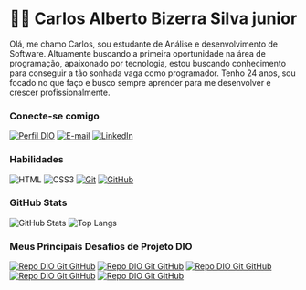 # 👋🏻 Carlos Alberto Bizerra Silva junior

 Olá, me chamo Carlos,  sou estudante de Análise e desenvolvimento de Software.
 Altuamente buscando a primeira oportunidade na área de programação, apaixonado por tecnologia, estou buscando conhecimento para conseguir a tão sonhada vaga como programador.
 Tenho 24 anos, sou focado no que faço e busco sempre aprender para me desenvolver e crescer profissionalmente.

### Conecte-se comigo

[![Perfil DIO](https://img.shields.io/badge/-Meu%20Perfil%20na%20DIO-30A3DC?style=for-the-badge)](https://www.dio.me/users/jr_carlos2511)
[![E-mail](https://img.shields.io/badge/-Email-000?style=for-the-badge&logo=microsoft-outlook&logoColor=E94D5F)](jr.carlos2511@gmail.com)
[![LinkedIn](https://img.shields.io/badge/-LinkedIn-000?style=for-the-badge&logo=linkedin&logoColor=30A3DC)](https://www.linkedin.com/in/carlos-alberto-87461517a/)

### Habilidades

![HTML](https://img.shields.io/badge/HTML-000?style=for-the-badge&logo=html5&logoColor=30A3DC)
![CSS3](https://img.shields.io/badge/CSS3-000?style=for-the-badge&logo=css3&logoColor=E94D5F)
[![Git](https://img.shields.io/badge/Git-000?style=for-the-badge&logo=git&logoColor=E94D5F)](https://git-scm.com/doc)
[![GitHub](https://img.shields.io/badge/GitHub-000?style=for-the-badge&logo=github&logoColor=30A3DC)](https://docs.github.com/)

### GitHub Stats

![GitHub Stats](https://github-stats.vercel.app/api?username=Carlosjrv25&theme=transparent&bg_color=000&border_color=30A3DC&show_icons=true&icon_color=30A3DC&title_color=E94D5F&text_color=FFF)
![Top Langs](https://github-readme-stats-git-masterrstaa-rickstaa.vercel.app/api/top-langs/?username=Carlosjrv25&layout=compact&bg_color=000&border_color=30A3DC&title_color=E94D5F&text_color=FFF)

### Meus Principais Desafios de Projeto DIO

[![Repo DIO Git GitHub](https://github-readme-stats.vercel.app/api/pin/?username=elidianaandrade&repo=dio-lab-open-source&bg_color=000&border_color=30A3DC&show_icons=true&icon_color=30A3DC&title_color=E94D5F&text_color=FFF)](https://github.com/Carlosjrv25/dio-lab-open-source-Carlosjrv25.git)
[![Repo DIO Git GitHub](https://github-readme-stats.vercel.app/api/pin/?username=Carlosjrv25&repo=trilha-html-modulo-3-wikipedia&bg_color=000&border_color=30A3DC&show_icons=true&icon_color=30A3DC&title_color=E94D5F&text_color=FFF)](https://github.com/Carlosjrv25/trilha-html-modulo-3-wikipedia.git)
[![Repo DIO Git GitHub](https://github-readme-stats.vercel.app/api/pin/?username=Carlosjrv25&repo=trilha-html-01&bg_color=000&border_color=30A3DC&show_icons=true&icon_color=30A3DC&title_color=E94D5F&text_color=FFF)](https://github.com/Carlosjrv25/trilha-html-modulo-2.git)
[![Repo DIO Git GitHub](https://github-readme-stats.vercel.app/api/pin/?username=Carlosjrv25&repo=trilha-html-modulo-3-wikipedia&bg_color=000&border_color=30A3DC&show_icons=true&icon_color=30A3DC&title_color=E94D5F&text_color=FFF)](https://github.com/Carlosjrv25/Trilha-html-01.git)
[![Repo DIO Git GitHub](https://github-readme-stats.vercel.app/api/pin/?username=Carlosjrv25&repo=desafio-logica&bg_color=000&border_color=30A3DC&show_icons=true&icon_color=30A3DC&title_color=E94D5F&text_color=FFF)](https://github.com/Carlosjrv25/desafio-logica.git)
